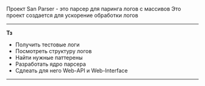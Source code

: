 Проект San Parser - это парсер для паринга логов с массивов
Это проект создается для ускорение обработки логов

-----------------------
**Тз**
  * Получить тестовые логи
  * Посмотреть структуру логов
  * Найти нужные паттерены
  * Разработать ядро парсера
  * Сдлеать для него Web-API и Web-Interface
-----------------------
